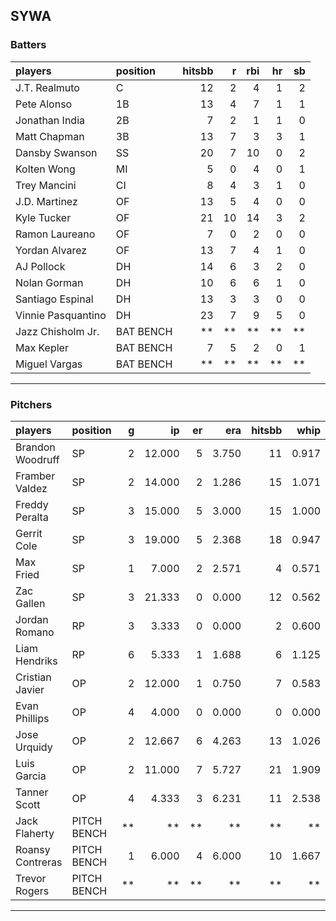 ## SYWA

### Batters

 
|players            |position  | hitsbb|  r| rbi| hr| sb| 
|:------------------|:---------|------:|--:|---:|--:|--:| 
|J.T. Realmuto      |C         |     12|  2|   4|  1|  2| 
|Pete Alonso        |1B        |     13|  4|   7|  1|  1| 
|Jonathan India     |2B        |      7|  2|   1|  1|  0| 
|Matt Chapman       |3B        |     13|  7|   3|  3|  1| 
|Dansby Swanson     |SS        |     20|  7|  10|  0|  2| 
|Kolten Wong        |MI        |      5|  0|   4|  0|  1| 
|Trey Mancini       |CI        |      8|  4|   3|  1|  0| 
|J.D. Martinez      |OF        |     13|  5|   4|  0|  0| 
|Kyle Tucker        |OF        |     21| 10|  14|  3|  2| 
|Ramon Laureano     |OF        |      7|  0|   2|  0|  0| 
|Yordan Alvarez     |OF        |     13|  7|   4|  1|  0| 
|AJ Pollock         |DH        |     14|  6|   3|  2|  0| 
|Nolan Gorman       |DH        |     10|  6|   6|  1|  0| 
|Santiago Espinal   |DH        |     13|  3|   3|  0|  0| 
|Vinnie Pasquantino |DH        |     23|  7|   9|  5|  0| 
|Jazz Chisholm Jr.  |BAT BENCH |     **| **|  **| **| **| 
|Max Kepler         |BAT BENCH |      7|  5|   2|  0|  1| 
|Miguel Vargas      |BAT BENCH |     **| **|  **| **| **| 


* * *

### Pitchers

 
|players          |position    |  g|     ip| er|   era| hitsbb|  whip| so|  w| sv| 
|:----------------|:-----------|--:|------:|--:|-----:|------:|-----:|--:|--:|--:| 
|Brandon Woodruff |SP          |  2| 12.000|  5| 3.750|     11| 0.917| 13|  0|  0| 
|Framber Valdez   |SP          |  2| 14.000|  2| 1.286|     15| 1.071| 14|  2|  0| 
|Freddy Peralta   |SP          |  3| 15.000|  5| 3.000|     15| 1.000| 12|  1|  0| 
|Gerrit Cole      |SP          |  3| 19.000|  5| 2.368|     18| 0.947| 19|  0|  0| 
|Max Fried        |SP          |  1|  7.000|  2| 2.571|      4| 0.571|  6|  1|  0| 
|Zac Gallen       |SP          |  3| 21.333|  0| 0.000|     12| 0.562| 26|  3|  0| 
|Jordan Romano    |RP          |  3|  3.333|  0| 0.000|      2| 0.600|  4|  0|  1| 
|Liam Hendriks    |RP          |  6|  5.333|  1| 1.688|      6| 1.125|  6|  0|  6| 
|Cristian Javier  |OP          |  2| 12.000|  1| 0.750|      7| 0.583| 14|  1|  0| 
|Evan Phillips    |OP          |  4|  4.000|  0| 0.000|      0| 0.000|  4|  0|  1| 
|Jose Urquidy     |OP          |  2| 12.667|  6| 4.263|     13| 1.026|  8|  1|  0| 
|Luis Garcia      |OP          |  2| 11.000|  7| 5.727|     21| 1.909| 10|  2|  0| 
|Tanner Scott     |OP          |  4|  4.333|  3| 6.231|     11| 2.538|  5|  0|  2| 
|Jack Flaherty    |PITCH BENCH | **|     **| **|    **|     **|    **| **| **| **| 
|Roansy Contreras |PITCH BENCH |  1|  6.000|  4| 6.000|     10| 1.667|  3|  0|  0| 
|Trevor Rogers    |PITCH BENCH | **|     **| **|    **|     **|    **| **| **| **| 


* * *



